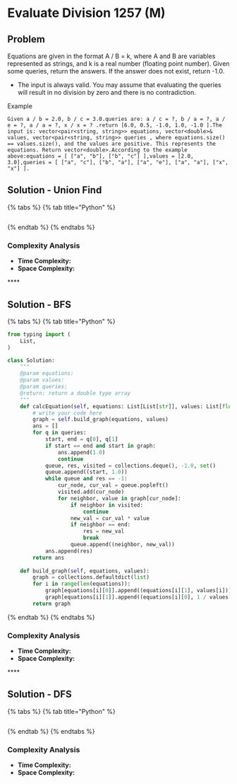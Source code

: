 # Evaluate Division 1257 \(M\)

## Problem

Equations are given in the format A / B = k, where A and B are variables represented as strings, and k is a real number \(floating point number\). Given some queries, return the answers. If the answer does not exist, return -1.0.

* The input is always valid. You may assume that evaluating the queries will result in no division by zero and there is no contradiction.

Example

```text
Given a / b = 2.0, b / c = 3.0.queries are: a / c = ?, b / a = ?, a / e = ?, a / a = ?, x / x = ? .return [6.0, 0.5, -1.0, 1.0, -1.0 ].The input is: vector<pair<string, string>> equations, vector<double>& values, vector<pair<string, string>> queries , where equations.size() == values.size(), and the values are positive. This represents the equations. Return vector<double>.According to the example above:equations = [ ["a", "b"], ["b", "c"] ],values = [2.0, 3.0],queries = [ ["a", "c"], ["b", "a"], ["a", "e"], ["a", "a"], ["x", "x"] ].
```

## Solution - Union Find

{% tabs %}
{% tab title="Python" %}
```python

```
{% endtab %}
{% endtabs %}

### Complexity Analysis

* **Time Complexity:**
* **Space Complexity:**

\*\*\*\*

## Solution - BFS

{% tabs %}
{% tab title="Python" %}
```python
from typing import (
    List,
)

class Solution:
    """
    @param equations: 
    @param values: 
    @param queries: 
    @return: return a double type array
    """
    def calcEquation(self, equations: List[List[str]], values: List[float], queries: List[List[str]]) -> List[float]:
        # write your code here
        graph = self.build_graph(equations, values)
        ans = []
        for q in queries:
            start, end = q[0], q[1]
            if start == end and start in graph:
                ans.append(1.0)
                continue
            queue, res, visited = collections.deque(), -1.0, set()
            queue.append((start, 1.0))
            while queue and res == -1:
                cur_node, cur_val = queue.popleft()
                visited.add(cur_node)
                for neighbor, value in graph[cur_node]:
                    if neighbor in visited:
                        continue
                    new_val = cur_val * value
                    if neighbor == end:
                        res = new_val
                        break
                    queue.append((neighbor, new_val))
            ans.append(res)
        return ans
    
    def build_graph(self, equations, values):
        graph = collections.defaultdict(list)
        for i in range(len(equations)):
            graph[equations[i][0]].append((equations[i][1], values[i]))
            graph[equations[i][1]].append((equations[i][0], 1 / values[i]))
        return graph
```
{% endtab %}
{% endtabs %}

### Complexity Analysis

* **Time Complexity:**
* **Space Complexity:**

\*\*\*\*

## Solution - DFS

{% tabs %}
{% tab title="Python" %}
```python

```
{% endtab %}
{% endtabs %}

### Complexity Analysis

* **Time Complexity:**
* **Space Complexity:**

